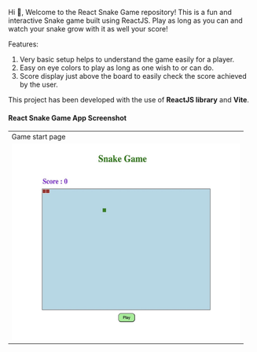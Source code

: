 Hi 👋,
Welcome to the React Snake Game repository! This is a fun and interactive Snake game built using ReactJS. Play as long as you can and watch your snake grow with it as well your score!

Features:
1. Very basic setup helps to understand the game easily for a player.
2. Easy on eye colors to play as long as one wish to or can do.
3. Score display just above the board to easily check the score achieved by the user.

This project has been developed with the use of <b>ReactJS library</b> and <b>Vite</b>.

#### React Snake Game App Screenshot

<table>
  <tr>
     <td>Game start page</td>
  </tr>
  <tr>
    <td><img src="public/Snake_game.jpeg" width=465 height=400></td>
  </tr>
 </table>
